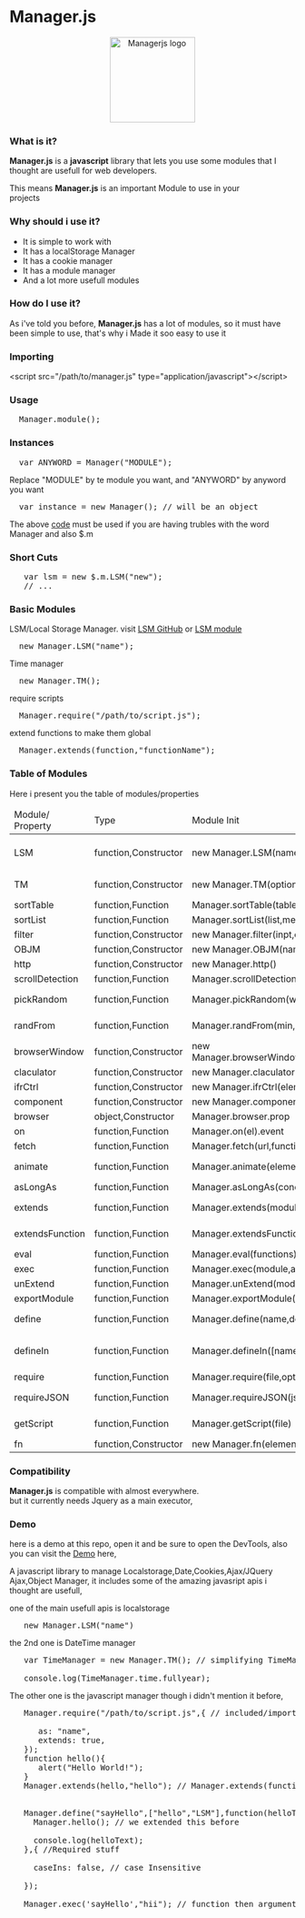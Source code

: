 <h1><b>Manager.js</b></h1>

<p align="center">
  <img src="./favicon.png" width="150px" alt="Managerjs logo"/>
</p>

<h3>What is it?</h3>

<p><b>Manager.js</b> is a <b>javascript</b> library that lets you use  
some modules that I thought are usefull for web developers.</p>  
  
This means <b>Manager.js</b> is an important Module to use in your  
projects

<h3>Why should i use it?</h3>
<ul class="list-list">
	<li><icon></icon>It is simple to work with</li>
	<li><icon></icon>It has a localStorage Manager</li>
	<li><icon></icon>It has a cookie manager</li>
	<li><icon></icon>It has a module manager</li>
	<li><icon></icon>And a lot more usefull modules</li>
</ul>

<h3>How do I use it?</h3>

<p>As i've told you before, <b>Manager.js</b> has a lot of modules,  
so it must have been simple to use, that's why i  
Made it soo easy to use it</p>

<h3>Importing</h3>

<div class="mngr-code htmlHigh">
&lt;script src="/path/to/manager.js" type="application/javascript">&lt;/script>
</div>

<h3>Usage</h3>

<pre class="mngr-code jsHigh">
  Manager.module();
</pre>

<h3>Instances</h3>

<pre class="mngr-code jsHigh">
  var ANYWORD = Manager("MODULE");
</pre>

<p>Replace "MODULE" by te module you want, and "ANYWORD" by anyword you want</p>

<pre class="mngr-code jsHigh" id="codeBlock_0">
  var instance = new Manager(); // will be an object
</pre>

<p>The above <a href="#codeBlock_0">code</a> must be used if you are having trubles with the word Manager and also $.m</p>

<h3>Short Cuts</h3>
<pre class="mngr-code jsHigh">
   var lsm = new $.m.LSM("new");
   // ...
</pre>

<h3>Basic Modules</h3>
LSM/Local Storage Manager. visit <a href="https://github.com/kevinJ045/LSM_js/">LSM GitHub</a> or <a href="javascript:void(0)" data-href="/LSM" class="nav__link">LSM module</a>
<pre class="mngr-code jsHigh">
  new Manager.LSM("name");
</pre>
Time manager
<pre class="mngr-code jsHigh">
  new Manager.TM();
</pre>
require scripts
<pre class="mngr-code jsHigh">
  Manager.require("/path/to/script.js");
</pre>
extend functions to make them global
<pre class="mngr-code jsHigh">
  Manager.extends(function,"functionName");
</pre>

<h3>Table of Modules</h3>
<p>Here i present you the table of modules/properties</p>
<div class="tableContr free">
  <table>
    <thead>
      <tr>
        <td>Module/<br>Property</td>
        <td>Type</td>
        <td>Module Init</td>
        <td>Use</td>
      </tr>
    </thead>
    <tbody>
      <tr>
      <td>LSM</td>
      <td>function,Constructor
      <td>new Manager.LSM(name,options)</td>
      <td>Managing localStorage,sessionStorage 7 cookies</td>
      </tr>
      <tr>
      <td>TM</td>
      <td>function,Constructor
      <td>new Manager.TM(options)</td>
      <td>Managing Date() and time functions</td>
      </tr>
      <tr>
      <td>sortTable</td>
      <td>function,Function
      <td>Manager.sortTable(table,method)</td>
      <td>Sorting Tables</td>
      </tr>
      <tr>
      <td>sortList</td>
      <td>function,Function
      <td>Manager.sortList(list,method)</td>
      <td>Sorting Lists</td>
      </tr>
      <tr>
      <td>filter</td>
      <td>function,Constructor
      <td>new Manager.filter(inpt,element,options)</td>
      <td>Filtering elements like: div,li,td,tr</td>
      </tr>
      <tr>
      <td>OBJM</td>
      <td>function,Constructor
      <td>new Manager.OBJM(name)</td>
      <td>Managing Object Controllers</td>
      </tr>
      <tr>
      <td>http</td>
      <td>function,Constructor
      <td>new Manager.http()</td>
      <td>Managing Ajax/XMLHttpRequest</td>
      </tr>
      <tr>
      <td>scrollDetection</td>
      <td>function,Function
      <td>Manager.scrollDetection(el,options)</td>
      <td>Detecting scroll direction</td>
      </tr>
      <tr>
      <td>pickRandom</td>
      <td>function,Function
      <td>Manager.pickRandom(words)</td>
      <td>Picking a random word from words</td>
      </tr>
      <tr>
      <td>randFrom</td>
      <td>function,Function
      <td>Manager.randFrom(min,max)</td>
      <td>Picking a random interval from 2 numbers, min & max</td>
      </tr>
      <tr>
      <td>browserWindow</td>
      <td>function,Constructor
      <td>new Manager.browserWindow(onpageshow,onpagehide)</td>
      <td>Managing the window,onpageshow,onpagehide</td>
      </tr>
      <tr>
      <td>claculator</td>
      <td>function,Constructor
      <td>new Manager.claculator(args)</td>
      <td>Calculating numbers</td>
      </tr>
      <tr>
      <td>ifrCtrl</td>
      <td>function,Constructor
      <td>new Manager.ifrCtrl(element)</td>
      <td>Controlling iframes</td>
      </tr>
      <tr>
      <td>component</td>
      <td>function,Constructor
      <td>new Manager.component(element)</td>
      <td>Managing & Creating elements</td>
      </tr>
      <tr>
      <td>browser</td>
      <td>object,Constructor
      <td>Manager.browser.prop</td>
      <td>Getting the browser info</td>
      </tr>
      <tr>
      <td>on</td>
      <td>function,Function
      <td>Manager.on(el).event</td>
      <td>Event Handler for manager</td>
      </tr>
      <tr>
      <td>fetch</td>
      <td>function,Function
      <td>Manager.fetch(url,functions,options)</td>
      <td>Fetches data as json,xml,text...</td>
      </tr>
      <tr>
      <td>animate</td>
      <td>function,Function
      <td>Manager.animate(element,keyframes,count,time)</td>
      <td>Css Animations from a javascript object</td>
      </tr>
      <tr>
      <td>asLongAs</td>
      <td>function,Function
      <td>Manager.asLongAs(condition)</td>
      <td>While loop</td>
      </tr>
      <tr>
      <td>extends</td>
      <td>function,Function
      <td>Manager.extends(module,name,isUpdate)</td>
      <td>Importing/defining function to Manager</td>
      </tr>
      <tr>
      <td>extendsFunction</td>
      <td>function,Function
      <td>Manager.extendsFunction(module,fun,isUpdate)</td>
      <td>Importing/defining function from strings to Manager</td>
      </tr>
      <tr>
      <td>eval</td>
      <td>function,Function
      <td>Manager.eval(functions)</td>
      <td>Run A Function from String</td>
      </tr>
      <tr>
      <td>exec</td>
      <td>function,Function
      <td>Manager.exec(module,args)</td>
      <td>Executes A module</td>
      </tr>
      <tr>
      <td>unExtend</td>
      <td>function,Function
      <td>Manager.unExtend(module)</td>
      <td>Removes a module</td>
      </tr>
      <tr>
      <td>exportModule</td>
      <td>function,Function
      <td>Manager.exportModule(module)</td>
      <td>Exporting imported modules</td>
      </tr>
      <tr>
      <td>define</td>
      <td>function,Function
      <td>Manager.define(name,dependencies,module,options)</td>
      <td>Importing/defining function to Manager with dependencies</td>
      </tr>
      <tr>
      <td>defineIn</td>
      <td>function,Function
      <td>Manager.defineIn([name,module],module2)</td>
      <td>Importing/defining function to An Object with/without dependencies</td>
      </tr>
      <tr>
      <td>require</td>
      <td>function,Function
      <td>Manager.require(file,options)</td>
      <td>Importing scripts</td>
      </tr>
      <tr>
      <td>requireJSON</td>
      <td>function,Function
      <td>Manager.requireJSON(json,prop)</td>
      <td>Importing Objects from JSON files</td>
      </tr>
      <tr>
      <td>getScript</td>
      <td>function,Function
      <td>Manager.getScript(file)</td>
      <td>Get a module from a well formatted manager/javascript file</td>
      </tr>
      <tr>
      <td>fn</td>
      <td>function,Constructor
      <td>new Manager.fn(element).prop(args)</td>
      <td>Jquery Init</td>
      </tr>    
    </tbody>
  </table>
</div>

<h3> Compatibility</h3>

<b>Manager.js</b> is compatible with almost everywhere.  
but it currently needs Jquery as a main executor,

<h3> Demo</h3>

<p>here is a demo at this repo,
open it and be sure to open the DevTools,
also you can visit the <a href="https://mngrjs.netlify.app/">Demo</a> here,</p>

<p>A javascript library to manage Localstorage,Date,Cookies,Ajax/JQuery Ajax,Object Manager, it includes some of the amazing javasript apis i thought are usefull,</p>

one of the main usefull apis is localstorage
<pre class="mngr-code jsHigh">
   new Manager.LSM("name")
</pre>
the 2nd one is DateTime manager
<pre class="mngr-code jsHigh">
   var TimeManager = new Manager.TM(); // simplifying TimeManager<br>
   console.log(TimeManager.time.fullyear);
</pre>
The other one is the javascript manager though i didn't mention it before,
<pre class="mngr-code jsHigh">
   Manager.require("/path/to/script.js",{ // included/imported<br>
      as: "name",
      extends: true,
   });
   function hello(){ 
      alert("Hello World!");
   }
   Manager.extends(hello,"hello"); // Manager.extends(function,"functionName"); <br>

   Manager.define("sayHello",["hello","LSM"],function(helloText){
     Manager.hello(); // we extended this before <br>
     console.log(helloText);
   },{ //Required stuff <br>
     caseIns: false, // case Insensitive <br>
   });

   Manager.exec('sayHello',"hii"); // function then arguments <br>
</pre>